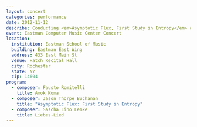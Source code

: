 ```yaml
---
layout: concert
categories: performance
date: 2012-11-12
describe: Conducting <em>Asymptotic Flux, First Study in Entropy</em> and Fausto Romitelli's <em>Amok Koma</em>, Switch~ Ensemble.
event: Eastman Computer Music Center Concert
location:
  institution: Eastman School of Music
  building: Eastman East Wing
  address: 433 East Main St
  venue: Hatch Recital Hall
  city: Rochester
  state: NY
  zip: 14604
program:
  - composer: Fausto Romitelli
    title: Amok Koma
  - composer: Jason Thorpe Buchanan
    title: "Asymptotic Flux: First Study in Entropy"
  - composer: Sascha Lino Lemke
    title: Liebes-Lied
---
```


